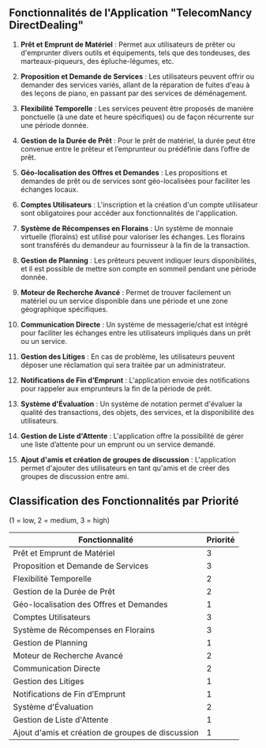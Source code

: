## Fonctionnalités de l'Application "TelecomNancy DirectDealing"

1. **Prêt et Emprunt de Matériel** : Permet aux utilisateurs de prêter ou d'emprunter divers outils et équipements, tels que des tondeuses, des marteaux-piqueurs, des épluche-légumes, etc.

2. **Proposition et Demande de Services** : Les utilisateurs peuvent offrir ou demander des services variés, allant de la réparation de fuites d'eau à des leçons de piano, en passant par des services de déménagement.

3. **Flexibilité Temporelle** : Les services peuvent être proposés de manière ponctuelle (à une date et heure spécifiques) ou de façon récurrente sur une période donnée.

4. **Gestion de la Durée de Prêt** : Pour le prêt de matériel, la durée peut être convenue entre le prêteur et l’emprunteur ou prédéfinie dans l’offre de prêt.

5. **Géo-localisation des Offres et Demandes** : Les propositions et demandes de prêt ou de services sont géo-localisées pour faciliter les échanges locaux.

6. **Comptes Utilisateurs** : L'inscription et la création d'un compte utilisateur sont obligatoires pour accéder aux fonctionnalités de l'application.

7. **Système de Récompenses en Florains** : Un système de monnaie virtuelle (florains) est utilisé pour valoriser les échanges. Les florains sont transférés du demandeur au fournisseur à la fin de la transaction.

8. **Gestion de Planning** : Les prêteurs peuvent indiquer leurs disponibilités, et il est possible de mettre son compte en sommeil pendant une période donnée.

9. **Moteur de Recherche Avancé** : Permet de trouver facilement un matériel ou un service disponible dans une période et une zone géographique spécifiques.

10. **Communication Directe** : Un système de messagerie/chat est intégré pour faciliter les échanges entre les utilisateurs impliqués dans un prêt ou un service.

11. **Gestion des Litiges** : En cas de problème, les utilisateurs peuvent déposer une réclamation qui sera traitée par un administrateur.

12. **Notifications de Fin d’Emprunt** : L'application envoie des notifications pour rappeler aux emprunteurs la fin de la période de prêt.

13. **Système d'Évaluation** : Un système de notation permet d'évaluer la qualité des transactions, des objets, des services, et la disponibilité des utilisateurs.

14. **Gestion de Liste d'Attente** : L'application offre la possibilité de gérer une liste d’attente pour un emprunt ou un service demandé.

15. **Ajout d'amis et création de groupes de discussion** : L'application permet d'ajouter des utilisateurs en tant qu'amis et de créer des groupes de discussion entre ami.


## Classification des Fonctionnalités par Priorité 
(1 = low, 2 = medium, 3 = high)

| Fonctionnalité | Priorité |
| --- | --- |
| Prêt et Emprunt de Matériel | 3 |
| Proposition et Demande de Services | 3 |
| Flexibilité Temporelle | 2 |
| Gestion de la Durée de Prêt | 2 |
| Géo-localisation des Offres et Demandes | 1 |
| Comptes Utilisateurs | 3 |
| Système de Récompenses en Florains | 3 |
| Gestion de Planning | 1 |
| Moteur de Recherche Avancé | 2 |
| Communication Directe | 2 |
| Gestion des Litiges | 1 |
| Notifications de Fin d’Emprunt | 1 |
| Système d'Évaluation | 2 |
| Gestion de Liste d'Attente | 1 |
| Ajout d'amis et création de groupes de discussion | 1 |
